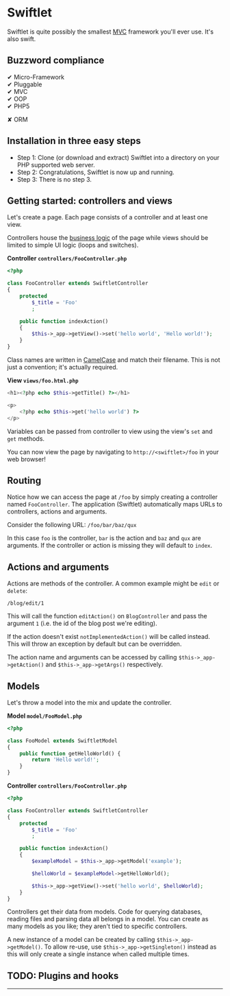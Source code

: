 Swiftlet
========

Swiftlet is quite possibly the smallest 
[MVC](http://en.wikipedia.org/wiki/Model-view-controller) framework you'll ever 
use. It's also swift.


Buzzword compliance
-------------------

✔ Micro-Framework  
✔ Pluggable  
✔ MVC  
✔ OOP  
✔ PHP5  

✘ ORM  


Installation in three easy steps
--------------------------------

* Step 1: Clone (or download and extract) Swiftlet into a directory on your PHP
  supported web server.
* Step 2: Congratulations, Swiftlet is now up and running.
* Step 3: There is no step 3.


Getting started: controllers and views
--------------------------------------

Let's create a page. Each page consists of a controller and at least one view.

Controllers house the 
[business logic](http://en.wikipedia.org/wiki/Business_logic) of the page while 
views should be limited to simple UI logic (loops and switches).

**Controller `controllers/FooController.php`**

```php
<?php

class FooController extends SwiftletController
{
	protected
		$_title = 'Foo'
		;

	public function indexAction()
	{
		$this->_app->getView()->set('hello world', 'Hello world!');
	}
}
```

Class names are written in [CamelCase](http://en.wikipedia.org/wiki/CamelCase)
and match their filename. This is not just a convention; it's actually
required.

**View `views/foo.html.php`**

```php
<h1><?php echo $this->getTitle() ?></h1>

<p>
	<?php echo $this->get('hello world') ?>
</p>
```

Variables can be passed from controller to view using the view's `set` and `get`
methods.

You can now view the page by navigating to `http://<swiftlet>/foo` in your web browser!


Routing
-------

Notice how we can access the page at `/foo` by simply creating a controller 
named `FooController`. The application (Swiftlet) automatically maps URLs
to controllers, actions and arguments.

Consider the following URL: `/foo/bar/baz/qux`

In this case `foo` is the controller, `bar` is the action and `baz` and `qux`
are arguments. If the controller or action is missing they will default to 
`index`.


Actions and arguments
---------------------

Actions are methods of the controller. A common example might be `edit` or
`delete`:

`/blog/edit/1`

This will call the function `editAction()` on `BlogController` and pass the
argument `1` (i.e. the id of the blog post we're editing).

If the action doesn't exist `notImplementedAction()` will be called instead.
This will throw an exception by default but can be overridden.

The action name and arguments can be accessed by calling
`$this->_app->getAction()` and `$this->_app->getArgs()` respectively.


Models
------------

Let's throw a model into the mix and update the controller.

**Model `model/FooModel.php`**

```php
<?php

class FooModel extends SwiftletModel
{
	public function getHelloWorld() {
		return 'Hello world!';
	}
}
```

**Controller `controllers/FooController.php`**

```php
<?php

class FooController extends SwiftletController
{
	protected
		$_title = 'Foo'
		;

	public function indexAction()
	{
		$exampleModel = $this->_app->getModel('example');

		$helloWorld = $exampleModel->getHelloWorld();

		$this->_app->getView()->set('hello world', $helloWorld);
	}
}
```

Controllers get their data from models. Code for querying databases, reading
files and parsing data all belongs in a model. You can create as many models as 
you like; they aren't tied to specific controllers.

A new instance of a model can be created by calling `$this->_app->getModel()`. 
To allow re-use, use `$this->_app->getSingleton()` instead as this will only 
create a single instance when called multiple times.


TODO: Plugins and hooks
-----------------------

--------------------------------------------------------------------------------
